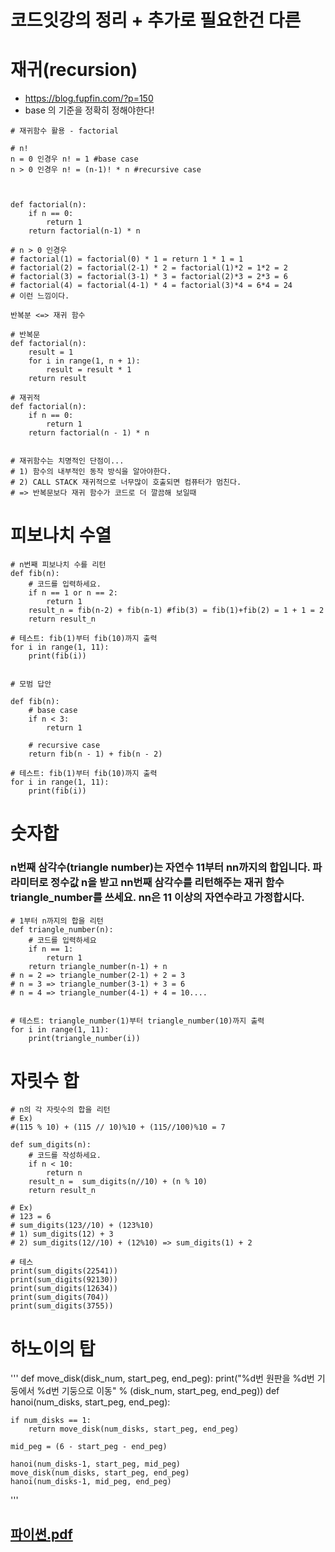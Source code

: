 # 코드잇강의 정리 + 추가로 필요한건 다른 


# 재귀(recursion)
- https://blog.fupfin.com/?p=150
- base 의 기준을 정확히 정해야한다!

```
# 재귀함수 활용 - factorial

# n!
n = 0 인경우 n! = 1 #base case
n > 0 인경우 n! = (n-1)! * n #recursive case



def factorial(n):
    if n == 0:
        return 1
    return factorial(n-1) * n
    
# n > 0 인경우
# factorial(1) = factorial(0) * 1 = return 1 * 1 = 1
# factorial(2) = factorial(2-1) * 2 = factorial(1)*2 = 1*2 = 2
# factorial(3) = factorial(3-1) * 3 = factorial(2)*3 = 2*3 = 6
# factorial(4) = factorial(4-1) * 4 = factorial(3)*4 = 6*4 = 24
# 이런 느낌이다.
```
```
반복분 <=> 재귀 함수

# 반복문
def factorial(n):
    result = 1
    for i in range(1, n + 1):
        result = result * 1
    return result
    
# 재귀적
def factorial(n):
    if n == 0:
        return 1
    return factorial(n - 1) * n
    
    
# 재귀함수는 치명적인 단점이...
# 1) 함수의 내부적인 동작 방식을 알아야한다.
# 2) CALL STACK 재귀적으로 너무많이 호출되면 컴퓨터가 멈친다.
# => 반복문보다 재귀 함수가 코드로 더 깔끔해 보일때
```


# 피보나치 수열
```
# n번째 피보나치 수를 리턴
def fib(n):
    # 코드를 입력하세요.
    if n == 1 or n == 2:
        return 1
    result_n = fib(n-2) + fib(n-1) #fib(3) = fib(1)+fib(2) = 1 + 1 = 2
    return result_n

# 테스트: fib(1)부터 fib(10)까지 출력
for i in range(1, 11):
    print(fib(i))
    

# 모범 답안

def fib(n):
    # base case
    if n < 3:
        return 1
    
    # recursive case
    return fib(n - 1) + fib(n - 2)
    
# 테스트: fib(1)부터 fib(10)까지 출력
for i in range(1, 11):
    print(fib(i))
```

# 숫자합
### n번째 삼각수(triangle number)는 자연수 11부터 nn까지의 합입니다. 파라미터로 정수값 n을 받고 nn번째 삼각수를 리턴해주는 재귀 함수 triangle_number를 쓰세요. nn은 11 이상의 자연수라고 가정합시다.
```
# 1부터 n까지의 합을 리턴
def triangle_number(n):
    # 코드를 입력하세요
    if n == 1:
        return 1
    return triangle_number(n-1) + n
# n = 2 => triangle_number(2-1) + 2 = 3
# n = 3 => triangle_number(3-1) + 3 = 6
# n = 4 => triangle_number(4-1) + 4 = 10....
    

# 테스트: triangle_number(1)부터 triangle_number(10)까지 출력
for i in range(1, 11):
    print(triangle_number(i))
```

# 자릿수 합
```
# n의 각 자릿수의 합을 리턴
# Ex)
#(115 % 10) + (115 // 10)%10 + (115//100)%10 = 7

def sum_digits(n):
    # 코드를 작성하세요.
    if n < 10:
        return n
    result_n =  sum_digits(n//10) + (n % 10)
    return result_n
    
# Ex)
# 123 = 6
# sum_digits(123//10) + (123%10)
# 1) sum_digits(12) + 3
# 2) sum_digits(12//10) + (12%10) => sum_digits(1) + 2

# 테스
print(sum_digits(22541))
print(sum_digits(92130))
print(sum_digits(12634))
print(sum_digits(704))
print(sum_digits(3755))
```

# 하노이의 탑
'''
def move_disk(disk_num, start_peg, end_peg):
    print("%d번 원판을 %d번 기둥에서 %d번 기둥으로 이동" % (disk_num, start_peg, end_peg))
def hanoi(num_disks, start_peg, end_peg):

    if num_disks == 1:
        return move_disk(num_disks, start_peg, end_peg)

    mid_peg = (6 - start_peg - end_peg)

    hanoi(num_disks-1, start_peg, mid_peg)
    move_disk(num_disks, start_peg, end_peg)
    hanoi(num_disks-1, mid_peg, end_peg)
'''


[파이썬.pdf](https://github.com/jaeyoung011/Python/files/7760498/default.pdf)
- 



